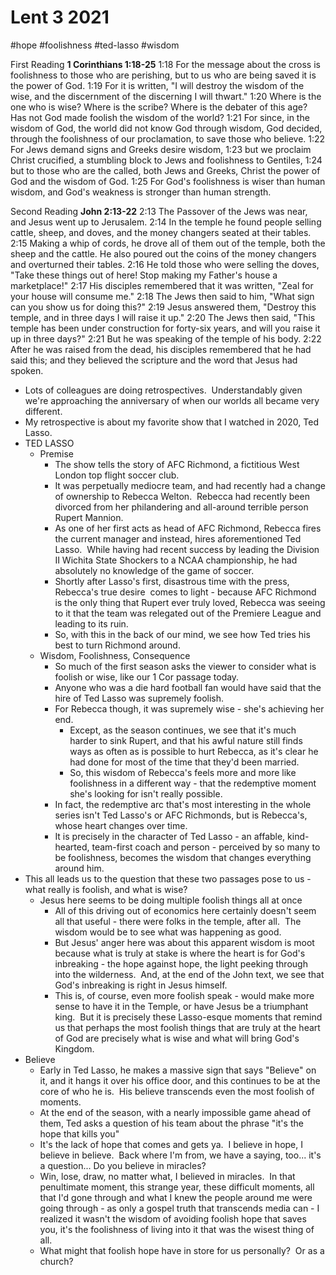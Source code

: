 # Lent 3 2021

#hope #foolishness #ted-lasso #wisdom 

First Reading **1 Corinthians 1:18-25**
1:18 For the message about the cross is foolishness to those who are perishing, but to us who are being saved it is the power of God.
1:19 For it is written, "I will destroy the wisdom of the wise, and the discernment of the discerning I will thwart."
1:20 Where is the one who is wise? Where is the scribe? Where is the debater of this age? Has not God made foolish the wisdom of the world?
1:21 For since, in the wisdom of God, the world did not know God through wisdom, God decided, through the foolishness of our proclamation, to save those who believe.
1:22 For Jews demand signs and Greeks desire wisdom,
1:23 but we proclaim Christ crucified, a stumbling block to Jews and foolishness to Gentiles,
1:24 but to those who are the called, both Jews and Greeks, Christ the power of God and the wisdom of God.
1:25 For God's foolishness is wiser than human wisdom, and God's weakness is stronger than human strength.

Second Reading **John 2:13-22**
2:13 The Passover of the Jews was near, and Jesus went up to Jerusalem.
2:14 In the temple he found people selling cattle, sheep, and doves, and the money changers seated at their tables.
2:15 Making a whip of cords, he drove all of them out of the temple, both the sheep and the cattle. He also poured out the coins of the money changers and overturned their tables.
2:16 He told those who were selling the doves, "Take these things out of here! Stop making my Father's house a marketplace!"
2:17 His disciples remembered that it was written, "Zeal for your house will consume me."
2:18 The Jews then said to him, "What sign can you show us for doing this?"
2:19 Jesus answered them, "Destroy this temple, and in three days I will raise it up."
2:20 The Jews then said, "This temple has been under construction for forty-six years, and will you raise it up in three days?"
2:21 But he was speaking of the temple of his body.
2:22 After he was raised from the dead, his disciples remembered that he had said this; and they believed the scripture and the word that Jesus had spoken. 

* Lots of colleagues are doing retrospectives.  Understandably given we're approaching the anniversary of when our worlds all became very different.
* My retrospective is about my favorite show that I watched in 2020, Ted Lasso. 
* TED LASSO
	* Premise
		* The show tells the story of AFC Richmond, a fictitious West London top flight soccer club.
		* It was perpetually mediocre team, and had recently had a change of ownership to Rebecca Welton.  Rebecca had recently been divorced from her philandering and all-around terrible person Rupert Mannion.
		* As one of her first acts as head of AFC Richmond, Rebecca fires the current manager and instead, hires aforementioned Ted Lasso.  While having had recent success by leading the Division II Wichita State Shockers to a NCAA championship, he had absolutely no knowledge of the game of soccer.
		* Shortly after Lasso's first, disastrous time with the press, Rebecca's true desire  comes to light - because AFC Richmond is the only thing that Rupert ever truly loved, Rebecca was seeing to it that the team was relegated out of the Premiere League and leading to its ruin. 
		* So, with this in the back of our mind, we see how Ted tries his best to turn Richmond around.
	* Wisdom, Foolishness, Consequence
		* So much of the first season asks the viewer to consider what is foolish or wise, like our 1 Cor passage today.
		* Anyone who was a die hard football fan would have said that the hire of Ted Lasso was supremely foolish.
		* For Rebecca though, it was supremely wise - she's achieving her end.
			* Except, as the season continues, we see that it's much harder to sink Rupert, and that his awful nature still finds ways as often as is possible to hurt Rebecca, as it's clear he had done for most of the time that they'd been married.
			* So, this wisdom of Rebecca's feels more and more like foolishness in a different way - that the redemptive moment she's looking for isn't really possible.
		* In fact, the redemptive arc that's most interesting in the whole series isn't Ted Lasso's or AFC Richmonds, but is Rebecca's, whose heart changes over time.
		* It is precisely in the character of Ted Lasso - an affable, kind-hearted, team-first coach and person - perceived by so many to be foolishness, becomes the wisdom that changes everything around him.
* This all leads us to the question that these two passages pose to us - what really is foolish, and what is wise?
	* Jesus here seems to be doing multiple foolish things all at once
		* All of this driving out of economics here certainly doesn't seem all that useful - there were folks in the temple, after all.  The wisdom would be to see what was happening as good.
		* But Jesus' anger here was about this apparent wisdom is moot because what is truly at stake is where the heart is for God's inbreaking - the hope against hope, the light peeking through into the wilderness.  And, at the end of the John text, we see that God's inbreaking is right in Jesus himself.
		* This is, of course, even more foolish speak - would make more sense to have it in the Temple, or have Jesus be a triumphant king.  But it is precisely these Lasso-esque moments that remind us that perhaps the most foolish things that are truly at the heart of God are precisely what is wise and what will bring God's Kingdom.
* Believe
	* Early in Ted Lasso, he makes a massive sign that says "Believe" on it, and it hangs it over his office door, and this continues to be at the core of who he is.  His believe transcends even the most foolish of moments.
	* At the end of the season, with a nearly impossible game ahead of them, Ted asks a question of his team about the phrase "it's the hope that kills you"
	* It's the lack of hope that comes and gets ya.  I believe in hope, I believe in believe.  Back where I'm from, we have a saying, too... it's a question... Do you believe in miracles?
	* Win, lose, draw, no matter what, I believed in miracles.  In that penultimate moment, this strange year, these difficult moments, all that I'd gone through and what I knew the people around me were going through - as only a gospel truth that transcends media can - I realized it wasn't the wisdom of avoiding foolish hope that saves you, it's the foolishness of living into it that was the wisest thing of all.
	* What might that foolish hope have in store for us personally?  Or as a church?
